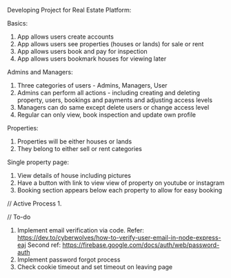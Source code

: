 
Developing Project for Real Estate Platform:

Basics:
1. App allows users create accounts
2. App allows users see properties (houses or lands) for sale or rent
3. App allows users book and pay for inspection
4. App allows users bookmark houses for viewing later

Admins and Managers:
1. Three categories of users - Admins, Managers, User
2. Admins can perform all actions - including creating and deleting property, users, bookings and payments and adjusting access levels
3.  Managers can do same except delete users or change access level
4.  Regular can only view, book inspection and update own profile

Properties:
1. Properties will be either houses or lands
2. They belong to either sell or rent categories

Single property page:
1. View details of house including pictures
2. Have a button with link to view view of property on youtube or instagram
3. Booking section appears below each property to allow for easy booking



// Active Process
1. 

// To-do
1. Implement email verification via code. Refer: https://dev.to/cyberwolves/how-to-verify-user-email-in-node-express-eaj
Second ref: https://firebase.google.com/docs/auth/web/password-auth
2. Implement password forgot process
3. Check cookie timeout and set timeout on leaving page